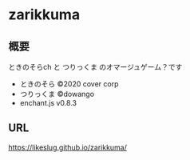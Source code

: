 # zarikkuma

## 概要
ときのそらch と つりっくま のオマージュゲーム？です
- ときのそら ©2020 cover corp
- つりっくま ©dowango
- enchant.js v0.8.3

## URL
https://likeslug.github.io/zarikkuma/
